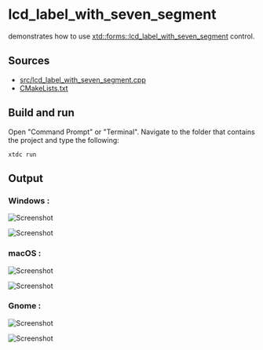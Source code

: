 # lcd_label_with_seven_segment

demonstrates how to use [xtd::forms::lcd_label_with_seven_segment](https://gammasoft71.github.io/xtd/reference_guides/latest/classxtd_1_1forms_1_1seven__segment__display.html) control.

## Sources

* [src/lcd_label_with_seven_segment.cpp](src/lcd_label_with_seven_segment.cpp)
* [CMakeLists.txt](CMakeLists.txt)

## Build and run

Open "Command Prompt" or "Terminal". Navigate to the folder that contains the project and type the following:

```shell
xtdc run
```

## Output

### Windows :

![Screenshot](../../../../docs/pictures/examples/lcd_label_with_seven_segment_w.png)

![Screenshot](../../../../docs/pictures/examples/lcd_label_with_seven_segment_wd.png)

### macOS :

![Screenshot](../../../../docs/pictures/examples/lcd_label_with_seven_segment_m.png)

![Screenshot](../../../../docs/pictures/examples/lcd_label_with_seven_segment_md.png)

### Gnome :

![Screenshot](../../../../docs/pictures/examples/lcd_label_with_seven_segment_g.png)

![Screenshot](../../../../docs/pictures/examples/lcd_label_with_seven_segment_gd.png)
